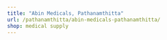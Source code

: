 ```yaml
---
title: "Abin Medicals, Pathanamthitta"
url: /pathanamthitta/abin-medicals-pathanamthitta/
shop: medical supply
---
```

